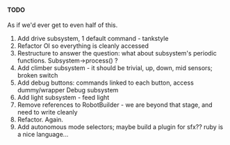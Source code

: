 #### TODO

As if we'd ever get to even half of this.

1. Add drive subsystem, 1 default command - tankstyle
1. Refactor OI so everything is cleanly accessed
1. Restructure to answer the question: what about subsystem's periodic functions. Subsystem->process() ?
1. Add climber subsystem - it should be trivial, up, down, mid sensors; broken switch
1. Add debug buttons: commands linked to each button, access dummy/wrapper Debug subsystem
1. Add light subsystem - feed light
1. Remove references to RobotBuilder - we are beyond that stage, and need to write cleanly
1. Refactor. Again.
1. Add autonomous mode selectors; maybe build a plugin for sfx?? ruby is a nice language...


